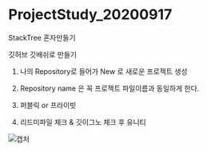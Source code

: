 # ProjectStudy_20200917
StackTree 혼자만들기

깃허브 깃배쉬로 만들기

1. 나의 Repository로 들어가 New 로 새로운 프로젝트 생성

2. Repository name 은 꼭 프로젝트 파일이름과 동일하게 한다.

3. 퍼블릭 or 프라이빗

4. 리드미파일 체크 & 깃이그노 체크 후 유니티

![캡처](https://user-images.githubusercontent.com/67031535/93563347-a8d93400-f9c2-11ea-821f-50cab4d8d3ce.PNG)
